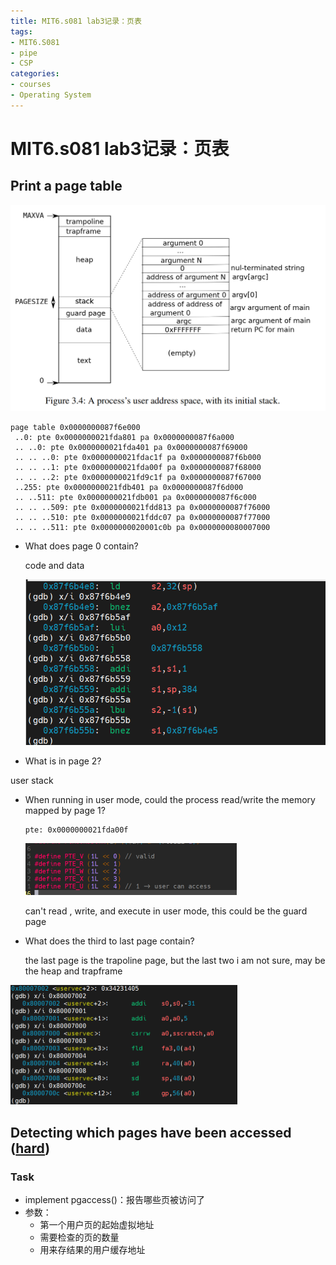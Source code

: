 ```yaml
---
title: MIT6.s081 lab3记录：页表
tags: 
- MIT6.S081
- pipe
- CSP
categories:
- courses
- Operating System
---
```


# MIT6.s081 lab3记录：页表

## Print a page table

<img src="https://raw.githubusercontent.com/coelien/image-hosting/master/img/image-20230616163749792.png" alt="image-20230616163749792" style="zoom:50%;" />

```
page table 0x0000000087f6e000
 ..0: pte 0x0000000021fda801 pa 0x0000000087f6a000
 .. ..0: pte 0x0000000021fda401 pa 0x0000000087f69000
 .. .. ..0: pte 0x0000000021fdac1f pa 0x0000000087f6b000
 .. .. ..1: pte 0x0000000021fda00f pa 0x0000000087f68000
 .. .. ..2: pte 0x0000000021fd9c1f pa 0x0000000087f67000
 ..255: pte 0x0000000021fdb401 pa 0x0000000087f6d000
 .. ..511: pte 0x0000000021fdb001 pa 0x0000000087f6c000
 .. .. ..509: pte 0x0000000021fdd813 pa 0x0000000087f76000
 .. .. ..510: pte 0x0000000021fddc07 pa 0x0000000087f77000
 .. .. ..511: pte 0x0000000020001c0b pa 0x0000000080007000
```

- What does page 0 contain? 

  code and data

  ![image-20230616151448572](https://raw.githubusercontent.com/coelien/image-hosting/master/img/image-20230616151448572.png)

-  What is in page 2?

  user stack

- When running in user mode, could the process read/write the memory mapped by page 1?

  ```
  pte: 0x0000000021fda00f
  ```

  <img src="https://raw.githubusercontent.com/coelien/image-hosting/master/img/image-20230616160818729.png" alt="image-20230616160818729" style="zoom:50%;" />

  can't read , write, and execute in user mode, this could be the guard page

- What does the third to last page contain?

  the last page is the trapoline page, but the last two i am not sure, may be the heap and trapframe

<img src="https://raw.githubusercontent.com/coelien/image-hosting/master/img/image-20230616160412436.png" alt="image-20230616160412436" style="zoom:50%;" />

## Detecting which pages have been accessed ([hard](https://pdos.csail.mit.edu/6.828/2021/labs/guidance.html))

### Task

- implement pgaccess()：报告哪些页被访问了
- 参数：
  - 第一个用户页的起始虚拟地址
  - 需要检查的页的数量
  - 用来存结果的用户缓存地址
